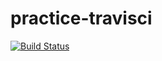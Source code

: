 # practice-travisci
[![Build Status](https://travis-ci.org/andela-aolaniran/practice-travisci.svg?branch=develop)](https://travis-ci.org/andela-aolaniran/practice-travisci)

